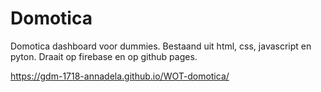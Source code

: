 # Domotica

Domotica dashboard voor dummies. Bestaand uit html, css, javascript en pyton. Draait op firebase en op github pages.

https://gdm-1718-annadela.github.io/WOT-domotica/